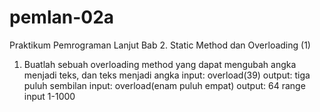 # pemlan-02a
Praktikum Pemrograman Lanjut Bab 2. Static Method dan Overloading (1)

1.	Buatlah sebuah overloading method yang dapat mengubah angka menjadi teks, dan teks menjadi angka
input: overload(39)
output: tiga puluh sembilan
input: overload(enam puluh empat)
output: 64
range input 1-1000

